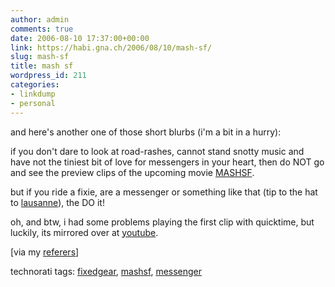```yaml
---
author: admin
comments: true
date: 2006-08-10 17:37:00+00:00
link: https://habi.gna.ch/2006/08/10/mash-sf/
slug: mash-sf
title: mash sf
wordpress_id: 211
categories:
- linkdump
- personal
---
```



and here's another one of those short blurbs (i'm a bit in a hurry):
  
if you don't dare to look at road-rashes, cannot stand snotty music and have not the tiniest bit of love for messengers in your heart, then do NOT go and see the preview clips of the upcoming movie [MASHSF](http://www.mashsf.com/).



but if you ride a fixie, are a messenger or something like that (tip to the hat to [lausanne](http://velocite.ch/weblogtoo/)), the DO it!



oh, and btw, i had some problems playing the first clip with quicktime, but luckily, its mirrored over at [youtube](http://www.youtube.com/watch?v=qaxAEXBBKfY).



[via my [referers](http://dealingwith.livejournal.com/408391.html)]





technorati tags: [fixedgear](http://www.technorati.com/tag/fixedgear), [mashsf](http://www.technorati.com/tag/mashsf), [messenger](http://www.technorati.com/tag/messenger)
